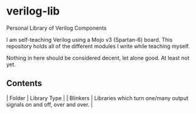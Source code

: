 # verilog-lib

Personal Library of Verilog Components

I am self-teaching Verilog using a Mojo v3 (Spartan-6) board. This repository
holds all of the different modules I write while teaching myself.

Nothing in here should be considered decent, let alone good. At least not yet.

## Contents

| Folder | Library Type |
| Blinkers | Libraries which turn one/many output signals on and off, over and over. |
